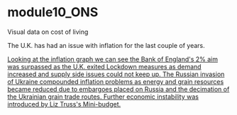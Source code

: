# module10_ONS
Visual data on cost of living

The U.K. has had an issue with inflation for the last couple of years.

<a href="/pdfs_main/inflation_last_5_years.pdf" class="image fit" >

Looking at the inflation graph we can see the Bank of England's 2% aim was surpassed as the U.K. exited 
Lockdown measures as demand increased and supply side issues could not keep up. The Russian invasion 
of Ukraine compounded inflation problems as energy and grain resources became reduced due to embargoes 
placed on Russia and the decimation of the Ukrainian grain trade routes.
Further economic instability was introduced by Liz Truss's Mini-budget.



